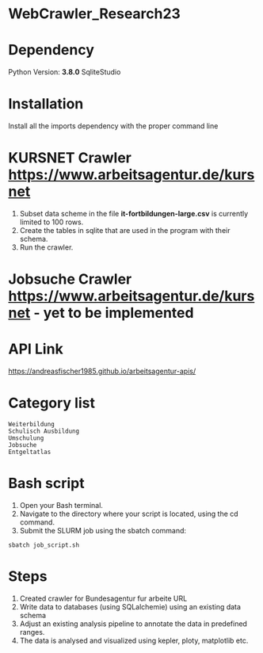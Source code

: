 # WebCrawler_Research23

# Dependency

Python Version: **3.8.0**
SqliteStudio

# Installation

Install all the imports dependency with the proper command line

# KURSNET Crawler https://www.arbeitsagentur.de/kursnet

1. Subset data scheme in the file **it-fortbildungen-large.csv** is currently limited to 100 rows.
2. Create the tables in sqlite that are used in the program with their schema.
3. Run the crawler.

# Jobsuche Crawler https://www.arbeitsagentur.de/kursnet - yet to be implemented

# API Link

https://andreasfischer1985.github.io/arbeitsagentur-apis/

# Category list

```
Weiterbildung
Schulisch Ausbildung
Umschulung
Jobsuche
Entgeltatlas
```

# Bash script

1. Open your Bash terminal.
2. Navigate to the directory where your script is located, using the cd command.
3. Submit the SLURM job using the sbatch command:

```
sbatch job_script.sh
```

# Steps

1. Created crawler for Bundesagentur fur arbeite URL
2. Write data to databases (using SQLalchemie) using an existing data schema
3. Adjust an existing analysis pipeline to annotate the data in predefined ranges.
4. The data is analysed and visualized using kepler, ploty, matplotlib etc.
